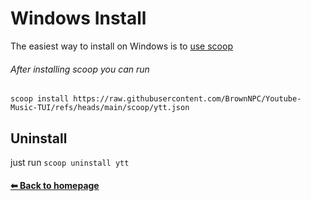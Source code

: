 # Windows Install

The easiest way to install on Windows is to [use scoop](https://scoop.sh)

###### After installing scoop you can run

```scoop install https://raw.githubusercontent.com/BrownNPC/Youtube-Music-TUI/refs/heads/main/scoop/ytt.json```

## Uninstall
just run ```scoop uninstall ytt```

#### [⬅ Back to homepage](https://github.com/BrownNPC/Youtube-Music-TUI/?tab=readme-ov-file#features)